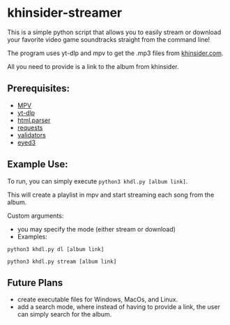 # khinsider-streamer

This is a simple python script that allows you to easily stream or download your favorite video game soundtracks straight from the command line!

The program uses yt-dlp and mpv to get the .mp3 files from [khinsider.com](https://downloads.khinsider.com/).

All you need to provide is a link to the album from khinsider.

## Prerequisites: 

* [MPV](https://mpv.io)
* [yt-dlp](https://github.com/yt-dlp/yt-dlp)
* [html.parser](https://docs.python.org/3/library/html.parser.html#module-html.parser)
* [requests](https://pypi.org/project/requests/)
* [validators](https://pypi.org/project/validators/)
* [eyed3](https://pypi.org/project/eyed3/)

## Example Use: 

To run, you can simply execute `python3 khdl.py [album link]`.

This will create a playlist in mpv and start streaming each song from the album.

Custom arguments:
* you may specify the mode (either stream or download)
* Examples: 

`python3 khdl.py dl [album link]`

`python3 khdl.py stream [album link]`

## Future Plans

* create executable files for Windows, MacOs, and Linux.
* add a search mode, where instead of having to provide a link, the user can simply search for the album.